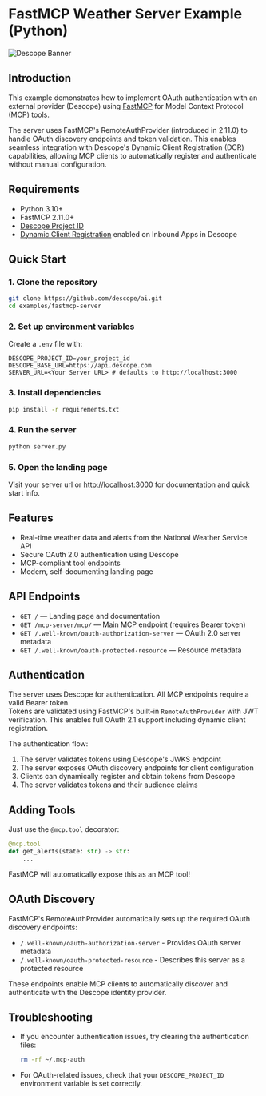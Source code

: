 # FastMCP Weather Server Example (Python)

![Descope Banner](https://github.com/descope/.github/assets/32936811/d904d37e-e3fa-4331-9f10-2880bb708f64)

## Introduction

This example demonstrates how to implement OAuth authentication with an external provider (Descope) using [FastMCP](https://github.com/fastmcp/fastmcp) for Model Context Protocol (MCP) tools.

The server uses FastMCP's RemoteAuthProvider (introduced in 2.11.0) to handle OAuth discovery endpoints and token validation. This enables seamless integration with Descope's Dynamic Client Registration (DCR) capabilities, allowing MCP clients to automatically register and authenticate without manual configuration.

## Requirements

- Python 3.10+
- FastMCP 2.11.0+
- [Descope Project ID](https://app.descope.com/settings/project)
- [Dynamic Client Registration](https://docs.descope.com/identity-federation/inbound-apps/creating-inbound-apps#method-2-dynamic-client-registration-dcr) enabled on Inbound Apps in Descope

## Quick Start

### 1. Clone the repository

```bash
git clone https://github.com/descope/ai.git
cd examples/fastmcp-server
```

### 2. Set up environment variables

Create a `.env` file with:

```env
DESCOPE_PROJECT_ID=your_project_id
DESCOPE_BASE_URL=https://api.descope.com
SERVER_URL=<Your Server URL> # defaults to http://localhost:3000
```

### 3. Install dependencies

```bash
pip install -r requirements.txt
```

### 4. Run the server

```bash
python server.py
```

### 5. Open the landing page

Visit your server url or [http://localhost:3000](http://localhost:3000) for documentation and quick start info.

## Features

- Real-time weather data and alerts from the National Weather Service API
- Secure OAuth 2.0 authentication using Descope
- MCP-compliant tool endpoints
- Modern, self-documenting landing page

## API Endpoints

- `GET /` — Landing page and documentation
- `GET /mcp-server/mcp/` — Main MCP endpoint (requires Bearer token)
- `GET /.well-known/oauth-authorization-server` — OAuth 2.0 server metadata
- `GET /.well-known/oauth-protected-resource` — Resource metadata

## Authentication

The server uses Descope for authentication. All MCP endpoints require a valid Bearer token.  
Tokens are validated using FastMCP's built-in `RemoteAuthProvider` with JWT verification. This enables full OAuth 2.1 support including dynamic client registration.

The authentication flow:
1. The server validates tokens using Descope's JWKS endpoint
2. The server exposes OAuth discovery endpoints for client configuration
3. Clients can dynamically register and obtain tokens from Descope
4. The server validates tokens and their audience claims

## Adding Tools

Just use the `@mcp.tool` decorator:

```python
@mcp.tool
def get_alerts(state: str) -> str:
    ...
```

FastMCP will automatically expose this as an MCP tool!

## OAuth Discovery

FastMCP's RemoteAuthProvider automatically sets up the required OAuth discovery endpoints:

- `/.well-known/oauth-authorization-server` - Provides OAuth server metadata
- `/.well-known/oauth-protected-resource` - Describes this server as a protected resource

These endpoints enable MCP clients to automatically discover and authenticate with the Descope identity provider.

## Troubleshooting

- If you encounter authentication issues, try clearing the authentication files:
  ```bash
  rm -rf ~/.mcp-auth
  ```
- For OAuth-related issues, check that your `DESCOPE_PROJECT_ID` environment variable is set correctly.
